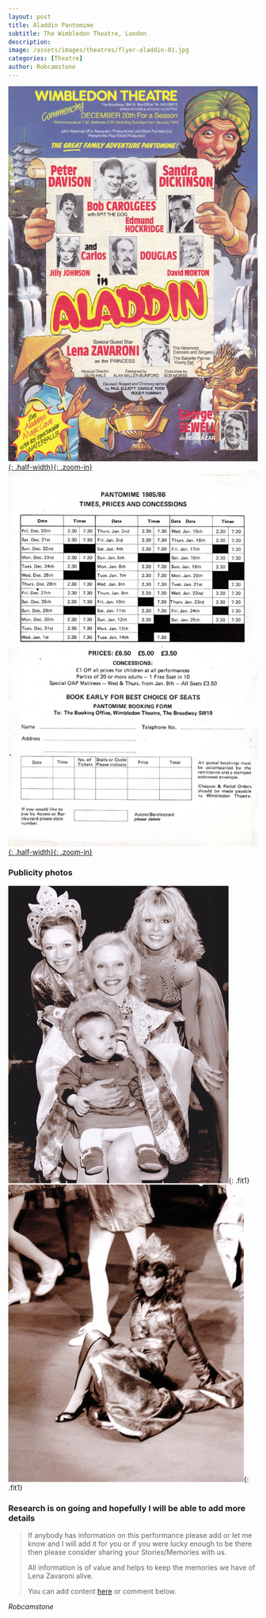 ```yaml
---
layout: post
title: Aladdin Pantomime
subtitle: The Wimbledon Theatre, London
description:
image: /assets/images/theatres/flyer-aladdin-01.jpg
categories: [Theatre]
author: Robcamstone
---
```


[![](/assets/images/theatres/flyer-aladdin-01.jpg){: .half-width}{: .zoom-in}](/assets/images/theatres/flyer-aladdin-01.jpg)
[![](/assets/images/theatres/flyer-aladdin-02.jpg){: .half-width}{: .zoom-in}](/assets/images/theatres/flyer-aladdin-02.jpg)

### Publicity photos
![](/assets/images/theatres/aladdin-01-small.jpg "Lena Zavaroni who plays the Princess in Aladdin at the Wimbledon Theatre with Sandra Dickinson and her daughter Georgia - 1985 - Jilly Johnson © The Daily Mail 1985"){: .fit1}
![](/assets/images/theatres/aladdin-02-small.jpg "Singer and Dancer Lena Zavaroni falls down on stage in Pantomime Aladdin at Wimbledon Theatre. © The Daily Mail 1985"){: .fit1}

### Research is on going and hopefully I will be able to add more details
> If anybody has information on this performance please add or let me know and I will add it for you or if you were lucky enough to be there then please consider sharing your Stories/Memories with us.
>
> All information is of value and helps to keep the memories we have of Lena Zavaroni alive.
>
> You can add content [here](https://github.com/FanzOfLenaZavaroni/fanzoflenazavaroni.github.io) or comment below.

<cite>Robcamstone</cite>

<style>
.dt-published {display: none;}
.post-meta:after {content: "20 December 1985 - 25 February 1986";}
.height-adjust1 {width:auto; height:350px;}
.height-adjust2 {width:auto; height:307px;}
.fit1 {width:367.7px; height:498px; object-fit: cover; margin-bottom:5px;}
</style>
